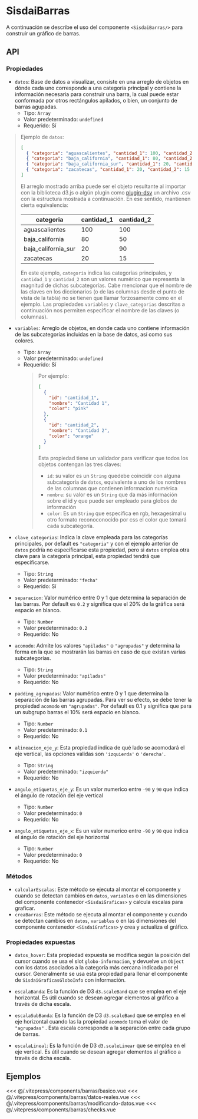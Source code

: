 <script setup>
    import Basico from "../../.vitepress/components/barras/basico.vue";
    import DatosReales from "../../.vitepress/components/barras/datos-reales.vue";
    import ModificandoDatos from "../../.vitepress/components/barras/modificando-datos.vue";
    import Checks from "../../.vitepress/components/barras/checks.vue";
</script>

# SisdaiBarras

A continuación se describe el uso del componente `<SisdaiBarras/>` para construir un gráfico de barras.

## API

### Propiedades

- `datos`: Base de datos a visualizar, consiste en una arreglo de objetos en dónde cada uno corresponde a una categoría principal y contiene la información necesaria para construir una barra, la cual puede estar conformada por otros rectángulos apilados, o bien, un conjunto de barras agupadas.
  - Tipo: `Array`
  - Valor predeterminado: `undefined`
  - Requerido: Sí

> Ejemplo de `datos`:
>
> ```json
> [
>   { "categoria": "aguascalientes", "cantidad_1": 100, "cantidad_2": 100 },
>   { "categoria": "baja_california", "cantidad_1": 80, "cantidad_2": 50 },
>   { "categoria": "baja_california_sur", "cantidad_1": 20, "cantidad_2": 90 },
>   { "categoria": "zacatecas", "cantidad_1": 20, "cantidad_2": 15 }
> ]
> ```
>
> El arreglo mostrado arriba puede ser el objeto resultante al importar con la biblioteca d3.js o algún plugin como [plugin-dsv](https://www.npmjs.com/package/@rollup/plugin-dsv) un archivo .csv con la estructura mostrada a continuación. En ese sentido, mantienen cierta equivalencia:
>
> <table>
> <thead>
> <tr>
> <th>categoria</th>
> <th>cantidad_1</th>
> <th>cantidad_2</th>
> </tr>
> </thead>
> <tbody>
> <tr>
> <td>aguascalientes</td>
> <td>100</td>
> <td>100</td>
> </tr>
> <tr>
> <td>baja_california</td>
> <td>80</td>
> <td>50</td>
> </tr>
> <tr>
> <td>baja_california_sur</td>
> <td>20</td>
> <td>90</td>
> </tr>
> <tr>
> <td>zacatecas</td>
> <td>20</td>
> <td>15</td>
> </tr>
> </tbody>
> </table>
>
> En este ejemplo, `categoria` indica las categorías principales, y `cantidad_1` y `cantidad_2` son un valores numérico que representa la magnitud de dichas subcategorías.
> Cabe mencionar que el nombre de las claves en los diccionarios (o de las columnas desde el punto de vista de la tabla) no se tienen que llamar forzosamente como en el ejemplo. Las propiedades `variables` y `clave_categorias` descritas a continuación nos permiten especificar el nombre de las claves (o columnas).

- `variables`: Arreglo de objetos, en donde cada uno contiene información de las subcategorías incluidas en la base de datos, así como sus colores.

  - Tipo: `Array`
  - Valor predeterminado: `undefined`
  - Requerido: Sí
    > Por ejemplo:
    >
    > ```json
    > [
    >   {
    >     "id": "cantidad_1",
    >     "nombre": "Cantidad 1",
    >     "color": "pink"
    >   },
    >   {
    >     "id": "cantidad_2",
    >     "nombre": "Cantidad 2",
    >     "color": "orange"
    >   }
    > ]
    > ```
    >
    > Esta propiedad tiene un validador para verificar que todos los objetos contengan las tres claves:
    >
    > - `id`: su valor es un `String` quedebe coincidir con alguna subcategoría de `datos`, equivalente a uno de los nombres de las columnas que contienen informacion numérica
    > - `nombre`: su valor es un `String` que da más información sobre el id y que puede ser empleado para globos de información
    > - `color`: Es un `String` que especifica en rgb, hexagesimal u otro formato reconoconocido por css el color que tomará cada subcategoría.

- `clave_categorias`: Indica la clave empleada para las categorías principales, por default es `"categoria"` y con el ejemplo anterior de `datos` podría no especificarse esta propiedad, pero si `datos` emplea otra clave para la categoría principal, esta propiedad tendrá que especificarse.
  - Tipo: `String`
  - Valor predeterminado: `"fecha"`
  - Requerido: Sí
- `separacion`: Valor numérico entre 0 y 1 que determina la separación de las barras. Por default es `0.2` y significa que el 20% de la gráfica será espacio en blanco.
  - Tipo: `Number`
  - Valor predeterminado: `0.2`
  - Requerido: No
- `acomodo`: Admite los valores `"apiladas"` o `"agrupadas"` y determina la forma en la que se mostrarán las barras en caso de que existan varias subcategorías.
  - Tipo: `String`
  - Valor predeterminado: `"apiladas"`
  - Requerido: No
- `padding_agrupadas`: Valor numérico entre 0 y 1 que determina la separación de las barras agrupadas. Para ver su efecto, se debe tener la propiedad `acomodo` en `"agrupadas"`. Por default es 0.1 y significa que para un subgrupo barras el 10% será espacio en blanco.
  - Tipo: `Number`
  - Valor predeterminado: `0.1`
  - Requerido: No
- `alineacion_eje_y`: Esta propiedad indica de qué lado se acomodará el eje vertical, las opciones validas son `'izquierda'` o `'derecha'`.
  - Tipo: `String`
  - Valor predeterminado: `"izquierda"`
  - Requerido: No
- `angulo_etiquetas_eje_y`: Es un valor numerico entre `-90` y `90` que indica el ángulo de rotación del eje vertical
  - Tipo: `Number`
  - Valor predeterminado: `0`
  - Requerido: No
- `angulo_etiquetas_eje_x`: Es un valor numerico entre `-90` y `90` que indica el ángulo de rotación del eje horizontal
  - Tipo: `Number`
  - Valor predeterminado: `0`
  - Requerido: No

### Métodos

- `calcularEscalas`: Este método se ejecuta al montar el componente y cuando se detectan cambios en `datos`, `variables` o en las dimensiones del componente contenedor `<SisdaiGraficas>` y calcula escalas para graficar.
- `creaBarras`: Este método se ejecuta al montar el componente y cuando se detectan cambios en `datos`, `variables` o en las dimensiones del componente contenedor `<SisdaiGraficas>` y crea y actualiza el gráfico.

### Propiedades expuestas

- `datos_hover`: Esta propiedad expuesta se modifica según la posición del cursor cuando se usa el slot `globo-informacion`, y devuelve un `Object` con los datos asociados a la categoría más cercana indicada por el cursor. Generalmente se usa esta propiedad para llenar el componente de `SisdaiGraficasGloboInfo` con información.

- `escalaBanda`: Es la función de D3 `d3.scaleBand` que se emplea en el eje horizontal. Es útil cuando se desean agregar elementos al gráfico a través de dicha escala.
- `escalaSubBanda`: Es la función de D3 `d3.scaleBand` que se emplea en el eje horizontal cuando las la propiedad `acomodo` toma el valor de `"agrupadas"` . Esta escala corresponde a la separación entre cada grupo de barras.
- `escalaLineal`: Es la función de D3 `d3.scaleLinear` que se emplea en el eje vertical. Es útil cuando se desean agregar elementos al gráfico a través de dicha escala.

## Ejemplos

<Basico/>
<<< @/.vitepress/components/barras/basico.vue
<DatosReales/>
<<< @/.vitepress/components/barras/datos-reales.vue
<ModificandoDatos/>
<<< @/.vitepress/components/barras/modificando-datos.vue
<Checks/>
<<< @/.vitepress/components/barras/checks.vue

